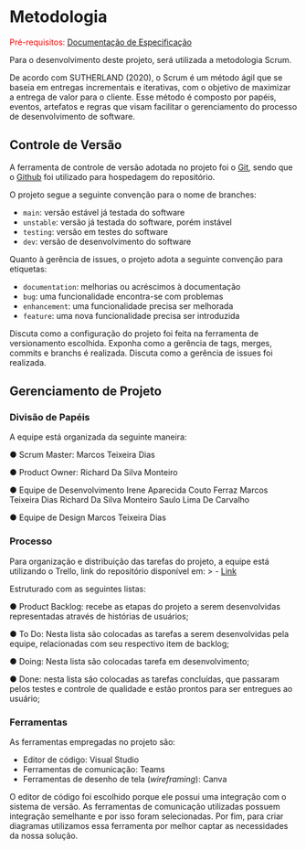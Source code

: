 
# Metodologia

<span style="color:red">Pré-requisitos: <a href="2-Especificação do Projeto.md"> Documentação de Especificação</a></span>

Para o desenvolvimento deste projeto, será utilizada a metodologia Scrum. 
 
De acordo com SUTHERLAND (2020), o Scrum é um método ágil que se baseia em entregas incrementais e iterativas, com o objetivo de maximizar a entrega de valor para o cliente. Esse método é composto por papéis, eventos, artefatos e regras que visam facilitar o gerenciamento do processo de desenvolvimento de software. 


## Controle de Versão


A ferramenta de controle de versão adotada no projeto foi o
[Git](https://git-scm.com/), sendo que o [Github](https://github.com)
foi utilizado para hospedagem do repositório.

O projeto segue a seguinte convenção para o nome de branches:

- `main`: versão estável já testada do software
- `unstable`: versão já testada do software, porém instável
- `testing`: versão em testes do software
- `dev`: versão de desenvolvimento do software

Quanto à gerência de issues, o projeto adota a seguinte convenção para
etiquetas:

- `documentation`: melhorias ou acréscimos à documentação
- `bug`: uma funcionalidade encontra-se com problemas
- `enhancement`: uma funcionalidade precisa ser melhorada
- `feature`: uma nova funcionalidade precisa ser introduzida

Discuta como a configuração do projeto foi feita na ferramenta de versionamento escolhida. Exponha como a gerência de tags, merges, commits e branchs é realizada. Discuta como a gerência de issues foi realizada.


## Gerenciamento de Projeto

### Divisão de Papéis

A equipe está organizada da seguinte maneira: 
 
● Scrum Master: Marcos Teixeira Dias 
 
● Product Owner: Richard Da Silva Monteiro 
 
● Equipe de Desenvolvimento 
Irene Aparecida Couto Ferraz 
Marcos Teixeira Dias 
Richard Da Silva Monteiro 
Saulo Lima De Carvalho  
 
● Equipe de Design 
Marcos Teixeira Dias 


### Processo

Para organização e distribuição das tarefas do projeto, a equipe está utilizando o Trello, link do repositório disponível em:  > - [Link](https://trello.com/b/V8Prqx9N/stockware)

Estruturado com as seguintes listas: 
 
● Product Backlog: recebe as etapas do projeto a serem desenvolvidas representadas através de histórias de usuários; 
 
● To Do: Nesta lista são colocadas as tarefas a serem desenvolvidas pela equipe, relacionadas com seu respectivo item de backlog; 
 
● Doing: Nesta lista são colocadas tarefa em desenvolvimento; 
 
● Done: nesta lista são colocadas as tarefas concluídas, que passaram pelos testes e controle de qualidade e estão prontos para ser entregues ao usuário; 



### Ferramentas

As ferramentas empregadas no projeto são:

- Editor de código: Visual Studio
- Ferramentas de comunicação: Teams
- Ferramentas de desenho de tela (_wireframing_): Canva

O editor de código foi escolhido porque ele possui uma integração com o
sistema de versão. As ferramentas de comunicação utilizadas possuem
integração semelhante e por isso foram selecionadas. Por fim, para criar
diagramas utilizamos essa ferramenta por melhor captar as
necessidades da nossa solução.


